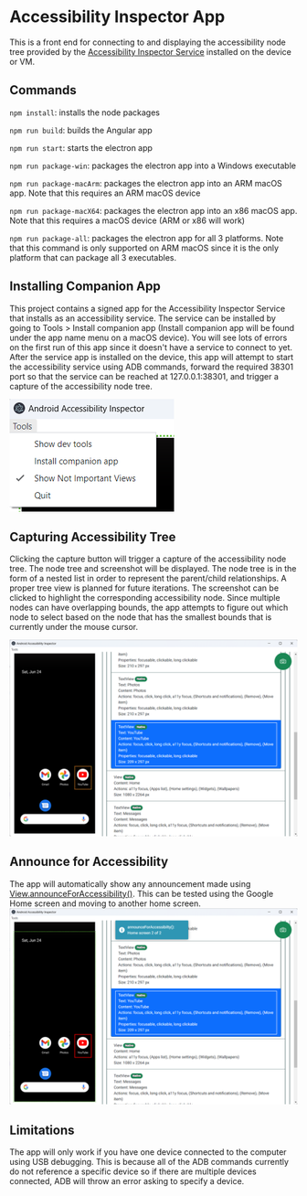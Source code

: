 # Accessibility Inspector App

This is a front end for connecting to and displaying the accessibility node tree provided by the [Accessibility Inspector Service](https://github.com/jwlilly/Accessibility-Inspector-Service) installed on the device or VM. 

## Commands

`npm install`: installs the node packages

`npm run build`: builds the Angular app

`npm run start`: starts the electron app

`npm run package-win`: packages the electron app into a Windows executable 

`npm run package-macArm`: packages the electron app into an ARM macOS app. Note that this requires an ARM macOS device

`npm run package-macX64`: packages the electron app into an x86 macOS app. Note that this requires a macOS device (ARM or x86 will work)

`npm run package-all`: packages the electron app for all 3 platforms. Note that this command is only supported on ARM macOS since it is the only platform that can package all 3 executables. 

## Installing Companion App
This project contains a signed app for the Accessibility Inspector Service that installs as an accessibility service. The service can be installed by going to Tools > Install companion app (Install companion app will be found under the app name menu on a macOS device). You will see lots of errors on the first run of this app since it doesn't have a service to connect to yet. After the service app is installed on the device, this app will attempt to start the accessibility service using ADB commands, forward the required 38301 port so that the service can be reached at 127.0.0.1:38301, and trigger a capture of the accessibility node tree.

![Install companion app screenshot](install-companion-app.png?raw=true)

## Capturing Accessibility Tree
Clicking the capture button will trigger a capture of the accessibility node tree. The node tree and screenshot will be displayed. The node tree is in the form of a nested list in order to represent the parent/child relationships. A proper tree view is planned for future iterations. The screenshot can be clicked to highlight the corresponding accessibility node. Since multiple nodes can have overlapping bounds, the app attempts to figure out which node to select based on the node that has the smallest bounds that is currently under the mouse cursor. 

![Accessibility node tree displayed for the home screen with the YouTube app highlighted](app-screenshot.png?raw=true)

## Announce for Accessibility
The app will automatically show any announcement made using [View.announceForAccessibility()](https://developer.android.com/reference/android/view/View#announceForAccessibility(java.lang.CharSequence)). This can be tested using the Google Home screen and moving to another home screen. 
![Announce for accessibility showing 'Home screen 2 of 2'](announce-for-accessibility.png?raw=true)

## Limitations
The app will only work if you have one device connected to the computer using USB debugging. This is because all of the ADB commands currently do not reference a specific device so if there are multiple devices connected, ADB will throw an error asking to specify a device. 

